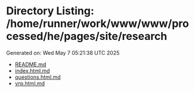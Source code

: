 # Directory Listing: /home/runner/work/www/www/processed/he/pages/site/research
Generated on: Wed May  7 05:21:38 UTC 2025

- [README.md](README.md)
- [index.html.md](index.html.md)
- [questions.html.md](questions.html.md)
- [vrp.html.md](vrp.html.md)
